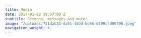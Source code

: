 ```yaml
---
title: Media
date: 2017-01-20 19:57:00 Z
subtitle: Sermons, messages and more!
image: "/uploads/731dab33-da51-4ddd-bd86-df09c4d00790.jpeg"
navigation_weight: 4
---
```


